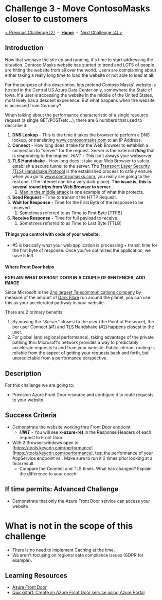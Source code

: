 # Challenge 3 - Move ContosoMasks closer to customers

[< Previous Challenge [2]](./Challenge02.md)&nbsp;&nbsp;-&nbsp;&nbsp;**[Home](../README.md)**&nbsp;&nbsp;-&nbsp;&nbsp;[Next Challenge [4] >](./Challenge04.md)

## Introduction

Now that we have the site up and running, it's time to start addressing the situation.  Contoso Masks website has started to trend and LOTS of people are hitting the website from all over the world.  Users are complaining about either taking a really long time to load the website or not able to load at all.

For the purpose of this description, lets pretend Contoso Masks' website is hosted in the Central US Azure Data Center only, somewhere the State of Iowa.  If a user is accessing the website in the middle of the United States, most likely has a descent experience.  But what happens when the website is accessed from Germany? 

When talking about the performance characteristic of a single resource request (a single GET/POST/etc...), there are 6 numbers that used to describe it:
1. **DNS Lookup** - This is the time it takes the browser to perform a DNS lookup, or translating www.contosomasks.com to an IP Address.
2. **Connect** - How long does it take for the Web Browser to establish a connection to "server" for the request.  Server is the external ***thing*** that is responding to the request.   *HINT* - This isn't always your webserver.
3. **TLS Handshake** - How long does it take your Web Browser to safely establish a secure tunnel to the server.  The [Transport Layer Security (TLS) Handshake Protocol](https://docs.microsoft.com/en-us/windows/win32/secauthn/tls-handshake-protocol) is the established process to safely ensure when you go to www.contosomasks.com, you really are going to the real one.  (The internet can be a very dark place).  **The issue is, this is several round trips from Web Browser to server**
   1. [Man in the middle attack](https://en.wikipedia.org/wiki/Man-in-the-middle_attack) is one example of what this protects.
4. **Send Request** - Time to transmit the HTTP Request.
5. **Wait for Response** - Time for the First Byte of the response to be received.
   1. Sometimes referred to as Time to First Byte [TTFB]
6. **Receive Response** - Time for full payload to receive.
   1. Sometimes referred to as Time to Last Byte [TTLB]

#### Things you control with code of your website:
- #5 is basically what your web application is processing + transit time for the first byte of response.  Once you've optimized the application, we have 5 left.

#### Where Front Door helps

**EXPLAIN WHAT IS FRONT DOOR IN A COUPLE OF SENTENCES, ADD IMAGE**

Since Microsoft is the [2nd largest Telecommunications company](https://docs.microsoft.com/en-us/azure/networking/microsoft-global-network) by measure of the amount of [Dark Fibre](https://en.wikipedia.org/wiki/Dark_fibre) run around the planet, you can use this as your accelerated pathway to your website.

There are 2 primary benefits: 
1. By moving the *"Server"* closest to the user (the Point of Presence), the per user Connect (#1) and TLS Handshake (#2) happens closest to the user. 
2. For global (and regional performance), taking advantage of the private pathing thru Microsoft's network provides a way to predictably accelerate requests to and from your website.  Public internet routing is reliable from the aspect of getting your requests back and forth, but unpredictable from a performance perspective.

## Description

For this challenge we are going to:
- Provision Azure Front Door resource and configure it to route requests to your website

## Success Criteria

- Demonstrate the website working thru Front Door endpoint
  - ***HINT*** - You will see **x-azure-ref** in the Response Headers of each request to Front Door.
- With 2 Browser windows open to [https://tools.keycdn.com/performance](https://tools.keycdn.com/performance), test the performance of your AppService endpoint vs . Make sure to run it 3 times prior looking at a final result.
  - Compare the Connect and TLS times. What has changed? Explain the difference to your coach
 
## If time permits: Advanced Challenge

- Demonstrate that only the Azure Front Door service can access your website

# What is not in the scope of this challenge
- There is no need to implement Caching at the time.
- We aren't focusing on regional data compliance issues (GDPR for example). 

## Learning Resources

- [Azure Front Door](https://docs.microsoft.com/en-us/azure/frontdoor/front-door-overview)
- [Quickstart: Create an Azure Front Door service using Azure Portal](https://docs.microsoft.com/en-us/azure/frontdoor/quickstart-create-front-door)
